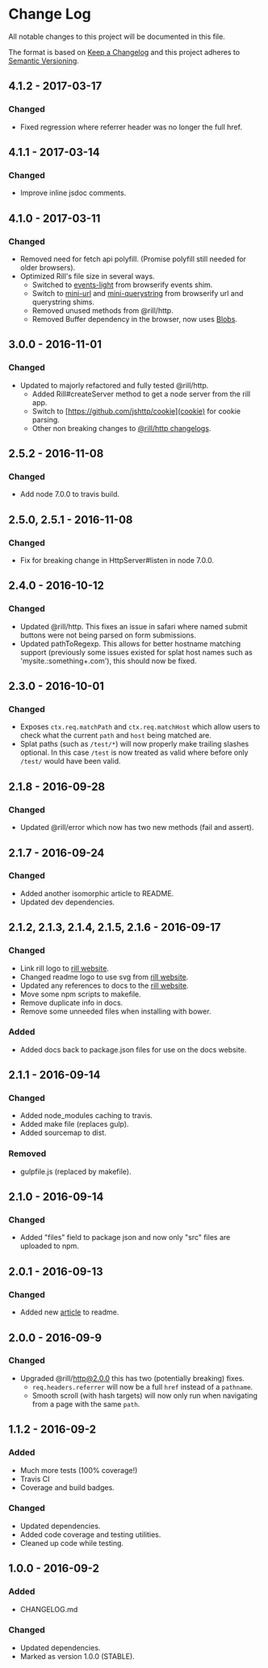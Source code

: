 # Change Log
All notable changes to this project will be documented in this file.

The format is based on [Keep a Changelog](http://keepachangelog.com/)
and this project adheres to [Semantic Versioning](http://semver.org/).

## 4.1.2 - 2017-03-17
### Changed
- Fixed regression where referrer header was no longer the full href.

## 4.1.1 - 2017-03-14
### Changed
- Improve inline jsdoc comments.

## 4.1.0 - 2017-03-11
### Changed
- Removed need for fetch api polyfill. (Promise polyfill still needed for older browsers).
- Optimized Rill's file size in several ways.
  * Switched to [events-light](https://www.npmjs.com/package/events-light) from browserify events shim.
  * Switch to [mini-url](https://www.npmjs.com/package/mini-url) and [mini-querystring](https://www.npmjs.com/package/mini-querystring) from browserify url and querystring shims.
  * Removed unused methods from @rill/http.
  * Removed Buffer dependency in the browser, now uses [Blobs](https://developer.mozilla.org/en/docs/Web/API/Blob).

## 3.0.0 - 2016-11-01
### Changed
- Updated to majorly refactored and fully tested @rill/http.
  * Added Rill#createServer method to get a node server from the rill app.
  * Switch to [https://github.com/jshttp/cookie](cookie) for cookie parsing.
  * Other non breaking changes to [@rill/http changelogs](https://github.com/rill-js/http/blob/master/CHANGELOG.md#user-content-300---2016-10-31).

## 2.5.2 - 2016-11-08
### Changed
- Add node 7.0.0 to travis build.

## 2.5.0, 2.5.1 - 2016-11-08
### Changed
- Fix for breaking change in HttpServer#listen in node 7.0.0.

## 2.4.0 - 2016-10-12
### Changed
- Updated @rill/http. This fixes an issue in safari where named submit buttons were not being parsed on form submissions.
- Updated pathToRegexp. This allows for better hostname matching support (previously some issues existed for splat host names such as 'mysite.:something+.com'), this should now be fixed.

## 2.3.0 - 2016-10-01
### Changed
- Exposes `ctx.req.matchPath` and `ctx.req.matchHost` which allow users to check what the current `path` and `host` being matched are.
- Splat paths (such as `/test/*`) will now properly make trailing slashes optional. In this case `/test` is now treated as valid where before only `/test/` would have been valid.

## 2.1.8 - 2016-09-28
### Changed
- Updated @rill/error which now has two new methods (fail and assert).

## 2.1.7 - 2016-09-24
### Changed
- Added another isomorphic article to README.
- Updated dev dependencies.

## 2.1.2, 2.1.3, 2.1.4, 2.1.5, 2.1.6 - 2016-09-17
### Changed
- Link rill logo to [rill website](https://rill.site).
- Changed readme logo to use svg from [rill website](https://rill.site).
- Updated any references to docs to the [rill website](https://rill.site).
- Move some npm scripts to makefile.
- Remove duplicate info in docs.
- Remove some unneeded files when installing with bower.
### Added
- Added docs back to package.json files for use on the docs website.

## 2.1.1 - 2016-09-14
### Changed
- Added node_modules caching to travis.
- Added make file (replaces gulp).
- Added sourcemap to dist.

### Removed
- gulpfile.js (replaced by makefile).

## 2.1.0 - 2016-09-14
### Changed
- Added "files" field to package json and now only "src" files are uploaded to npm.

## 2.0.1 - 2016-09-13
### Changed
- Added new [article](https://medium.com/@iamjohnhenry/browsers-servers-and-apis-2f7b10523f39) to readme.

## 2.0.0 - 2016-09-9
### Changed
- Upgraded @rill/http@2.0.0 this has two (potentially breaking) fixes.
  - `req.headers.referrer` will now be a full `href` instead of a `pathname`.
  - Smooth scroll (with hash targets) will now only run when navigating from a page with the same `path`.

## 1.1.2 - 2016-09-2
### Added
- Much more tests (100% coverage!)
- Travis CI
- Coverage and build badges.

### Changed
- Updated dependencies.
- Added code coverage and testing utilities.
- Cleaned up code while testing.

## 1.0.0 - 2016-09-2
### Added
- CHANGELOG.md

### Changed
- Updated dependencies.
- Marked as version 1.0.0 (STABLE).
